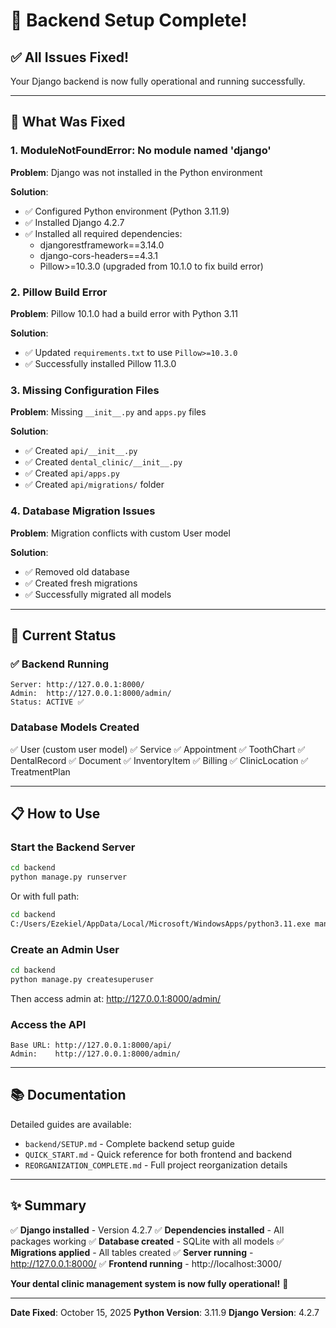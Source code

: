 # 🎉 Backend Setup Complete!

## ✅ All Issues Fixed!

Your Django backend is now fully operational and running successfully.

---

## 🔧 What Was Fixed

### 1. **ModuleNotFoundError: No module named 'django'**
**Problem**: Django was not installed in the Python environment

**Solution**:
- ✅ Configured Python environment (Python 3.11.9)
- ✅ Installed Django 4.2.7
- ✅ Installed all required dependencies:
  - djangorestframework==3.14.0
  - django-cors-headers==4.3.1
  - Pillow>=10.3.0 (upgraded from 10.1.0 to fix build error)

### 2. **Pillow Build Error**
**Problem**: Pillow 10.1.0 had a build error with Python 3.11

**Solution**:
- ✅ Updated `requirements.txt` to use `Pillow>=10.3.0`
- ✅ Successfully installed Pillow 11.3.0

### 3. **Missing Configuration Files**
**Problem**: Missing `__init__.py` and `apps.py` files

**Solution**:
- ✅ Created `api/__init__.py`
- ✅ Created `dental_clinic/__init__.py`
- ✅ Created `api/apps.py`
- ✅ Created `api/migrations/` folder

### 4. **Database Migration Issues**
**Problem**: Migration conflicts with custom User model

**Solution**:
- ✅ Removed old database
- ✅ Created fresh migrations
- ✅ Successfully migrated all models

---

## 🚀 Current Status

### ✅ Backend Running
```
Server: http://127.0.0.1:8000/
Admin:  http://127.0.0.1:8000/admin/
Status: ACTIVE ✅
```

### Database Models Created
✅ User (custom user model)
✅ Service
✅ Appointment
✅ ToothChart
✅ DentalRecord
✅ Document
✅ InventoryItem
✅ Billing
✅ ClinicLocation
✅ TreatmentPlan

---

## 📋 How to Use

### Start the Backend Server
```bash
cd backend
python manage.py runserver
```

Or with full path:
```bash
cd backend
C:/Users/Ezekiel/AppData/Local/Microsoft/WindowsApps/python3.11.exe manage.py runserver
```

### Create an Admin User
```bash
cd backend
python manage.py createsuperuser
```
Then access admin at: http://127.0.0.1:8000/admin/

### Access the API
```
Base URL: http://127.0.0.1:8000/api/
Admin:    http://127.0.0.1:8000/admin/
```

---

## 📚 Documentation

Detailed guides are available:
- `backend/SETUP.md` - Complete backend setup guide
- `QUICK_START.md` - Quick reference for both frontend and backend
- `REORGANIZATION_COMPLETE.md` - Full project reorganization details

---

## ✨ Summary

✅ **Django installed** - Version 4.2.7
✅ **Dependencies installed** - All packages working
✅ **Database created** - SQLite with all models
✅ **Migrations applied** - All tables created
✅ **Server running** - http://127.0.0.1:8000/
✅ **Frontend running** - http://localhost:3000/

**Your dental clinic management system is now fully operational!** 🎊

---

**Date Fixed**: October 15, 2025
**Python Version**: 3.11.9
**Django Version**: 4.2.7

